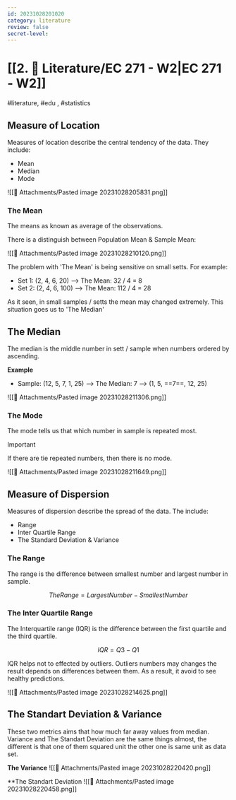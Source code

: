 ```yaml
---
id: 20231028201020
category: literature
review: false
secret-level:
---
```

# [[2. 📝 Literature/EC 271 - W2|EC 271 - W2]]
#literature, #edu , #statistics 

## Measure of Location
Measures of location describe the central tendency of the data. They include: 

- Mean
- Median
- Mode

![[📎 Attachments/Pasted image 20231028205831.png]]

### The Mean
The means as known as average of the observations.

There is a distinguish between Population Mean & Sample Mean: 

![[📎 Attachments/Pasted image 20231028210120.png]]

The problem with 'The Mean' is being sensitive on small setts. For example: 

- Set 1: (2, 4, 6, 20) --> The Mean: 32 / 4 = 8
- Set 2: (2, 4, 6, 100) --> The Mean: 112 / 4 = 28

As it seen, in small samples / setts the mean may changed extremely. This situation goes us to 'The Median'

## The Median
The median is the middle number in sett / sample when numbers ordered by ascending.

**Example**

- Sample: (12, 5, 7, 1, 25) --> The Median: 7 --> (1, 5, ==7==, 12, 25)

![[📎 Attachments/Pasted image 20231028211306.png]]

### The Mode
The mode tells us that which number in sample is repeated most. 

>[!important]
> If there are tie repeated numbers, then there is no mode. 

![[📎 Attachments/Pasted image 20231028211649.png]]

## Measure of Dispersion
Measures of dispersion describe the spread of the data. The include:

- Range
- Inter Quartile Range
- The Standard Deviation & Variance

### The Range
The range is the difference between smallest number and largest number in sample. 

$$ The Range = Largest Number - Smallest Number $$

### The Inter Quartile Range
The Interquartile range (IQR) is the difference between the first quartile and the third quartile.

$$ IQR = Q3 - Q1 $$

IQR helps not to effected by outliers. Outliers numbers may changes the result depends on differences between them. As a result, it avoid to see healthy predictions. 

![[📎 Attachments/Pasted image 20231028214625.png]]

## The Standart Deviation & Variance

These two metrics aims that how much far away values from median. Variance and The Standart Deviation are the same things almost, the different is that one of them squared unit the other one is same unit as data set. 

**The Variance**
![[📎 Attachments/Pasted image 20231028220420.png]]

**The Standart Deviation
![[📎 Attachments/Pasted image 20231028220458.png]]
